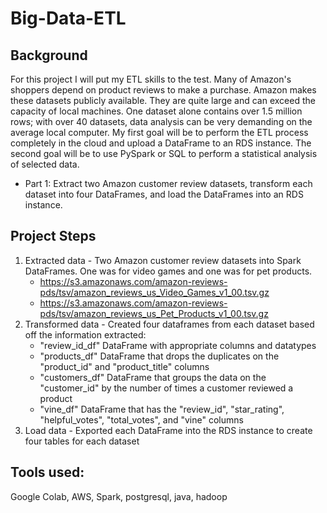 # Big-Data-ETL

## Background
For this project I will put my ETL skills to the test. Many of Amazon's shoppers depend on product reviews to make a purchase. Amazon makes these datasets publicly available. They are quite large and can exceed the capacity of local machines. One dataset alone contains over 1.5 million rows; with over 40 datasets, data analysis can be very demanding on the average local computer. My first goal will be to perform the ETL process completely in the cloud and upload a DataFrame to an RDS instance. The second goal will be to use PySpark or SQL to perform a statistical analysis of selected data.

* Part 1: Extract two Amazon customer review datasets, transform each dataset into four DataFrames, and load the DataFrames into an RDS instance.
    
## Project Steps
1. Extracted data - Two Amazon customer review datasets into Spark DataFrames. One was for video games and one was for pet products.
    * https://s3.amazonaws.com/amazon-reviews-pds/tsv/amazon_reviews_us_Video_Games_v1_00.tsv.gz 
    * https://s3.amazonaws.com/amazon-reviews-pds/tsv/amazon_reviews_us_Pet_Products_v1_00.tsv.gz
2. Transformed data - Created four dataframes from each dataset based off the information extracted:
    * "review_id_df" DataFrame with appropriate columns and datatypes
    * "products_df" DataFrame that drops the duplicates on the "product_id" and "product_title" columns
    * "customers_df" DataFrame that groups the data on the "customer_id" by the number of times a customer reviewed a product
    * "vine_df" DataFrame that has the "review_id", "star_rating", "helpful_votes", "total_votes", and "vine" columns
3. Load data - Exported each DataFrame into the RDS instance to create four tables for each dataset

## Tools used: 
Google Colab, AWS, Spark, postgresql, java, hadoop
